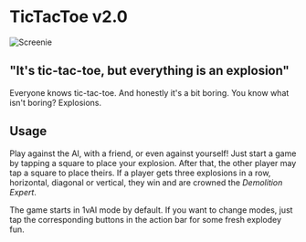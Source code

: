 # TicTacToe v2.0

![Screenie](/dosc/screenie.png)

## "It's tic-tac-toe, but everything is an explosion"

Everyone knows tic-tac-toe. And honestly it's a bit boring. You know what isn't boring? Explosions.

## Usage

Play against the AI, with a friend, or even against yourself!
Just start a game by tapping a square to place your explosion. After that, the other player may tap a square to place theirs.
If a player gets three explosions in a row, horizontal, diagonal or vertical, they win and are crowned the *Demolition Expert*.

The game starts in 1vAI mode by default. If you want to change modes, just tap the corresponding buttons in the action bar
for some fresh explodey fun.

